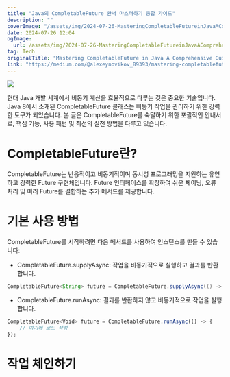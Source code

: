 ```yaml
---
title: "Java의 CompletableFuture 완벽 마스터하기 종합 가이드"
description: ""
coverImage: "/assets/img/2024-07-26-MasteringCompletableFutureinJavaAComprehensiveGuide_0.png"
date: 2024-07-26 12:04
ogImage: 
  url: /assets/img/2024-07-26-MasteringCompletableFutureinJavaAComprehensiveGuide_0.png
tag: Tech
originalTitle: "Mastering CompletableFuture in Java A Comprehensive Guide"
link: "https://medium.com/@alexeynovikov_89393/mastering-completablefuture-in-java-a-comprehensive-guide-743445651ade"
---
```



<img src="/assets/img/2024-07-26-MasteringCompletableFutureinJavaAComprehensiveGuide_0.png" />

현대 Java 개발 세계에서 비동기 계산을 효율적으로 다루는 것은 중요한 기술입니다. Java 8에서 소개된 CompletableFuture 클래스는 비동기 작업을 관리하기 위한 강력한 도구가 되었습니다. 본 글은 CompletableFuture를 숙달하기 위한 포괄적인 안내서로, 핵심 기능, 사용 패턴 및 최선의 실천 방법을 다루고 있습니다.

# CompletableFuture란?

CompletableFuture는 반응적이고 비동기적이며 동시성 프로그래밍을 지원하는 유연하고 강력한 Future 구현체입니다. Future 인터페이스를 확장하여 쉬운 체이닝, 오류 처리 및 여러 Future를 결합하는 추가 메서드를 제공합니다.

<div class="content-ad"></div>

# 기본 사용 방법

CompletableFuture를 시작하려면 다음 메서드를 사용하여 인스턴스를 만들 수 있습니다:

- CompletableFuture.supplyAsync: 작업을 비동기적으로 실행하고 결과를 반환합니다.

```java
CompletableFuture<String> future = CompletableFuture.supplyAsync(() -> "Hello, World!");
```

<div class="content-ad"></div>

- CompletableFuture.runAsync: 결과를 반환하지 않고 비동기적으로 작업을 실행합니다.

```js
CompletableFuture<Void> future = CompletableFuture.runAsync(() -> {
    // 여기에 코드 작성
});
```

# 작업 체인하기